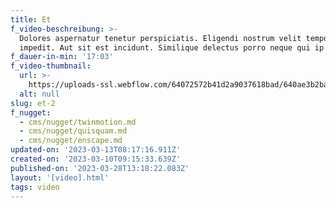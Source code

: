 ```yaml
---
title: Et
f_video-beschreibung: >-
  Dolores aspernatur tenetur perspiciatis. Eligendi nostrum velit tempora
  impedit. Aut sit est incidunt. Similique delectus porro neque qui ip
f_dauer-in-min: '17:03'
f_video-thumbnail:
  url: >-
    https://uploads-ssl.webflow.com/64072572b41d2a9037618bad/640ae3b2ba70442dfc4c6c63_image2.jpeg
  alt: null
slug: et-2
f_nugget:
  - cms/nugget/twinmotion.md
  - cms/nugget/quisquam.md
  - cms/nugget/enscape.md
updated-on: '2023-03-13T08:17:16.911Z'
created-on: '2023-03-10T09:15:33.639Z'
published-on: '2023-03-28T13:18:22.083Z'
layout: '[video].html'
tags: video
---
```



